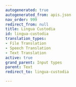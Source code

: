 ```yaml
---
autogenerated: true
autogenerated_from: apis.json
nav_order: 999
redirect_from: null
title: Lingua Custodia
id: lingua-custodia
translation_types:
- File Translation
- Speech Translation
- Text Translation
active: true
grand_parent: Input types
parent: Text
redirect_to: lingua-custodia

---
```


